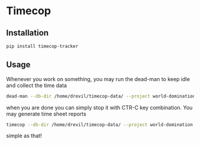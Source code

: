 # Timecop

## Installation

```sh
pip install timecop-tracker
```

## Usage

Whenever you work on something, you may run the dead-man to keep idle and collect the time data

```sh
dead-man --db-dir /home/drevil/timecop-data/ --project world-domination --activity "Supervolcano base"
```

when you are done you can simply stop it with CTR-C key combination. You may generate time sheet reports

```sh
timecop --db-dir /home/drevil/timecop-data/ --project world-domination --start 2022-06-02 --stop 2022-06-25 --out out.csv
```

simple as that!
